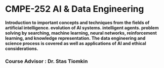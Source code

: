 # CMPE-252 AI & Data Engineering    

**Introduction to important concepts and techniques from the fields of artificial intelligence. evolution of AI systems. intelligent agents. problem
solving by searching, machine learning, neural networks, reinforcement learning, and knowledge representation. The data engineering and science
process is covered as well as applications of AI and ethical considerations.**

   ### Course Advisor : Dr. Stas Tiomkin



